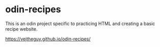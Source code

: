 # odin-recipes

This is an odin project specific to practicing HTML and creating a basic recipe website.

https://vejtheguy.github.io/odin-recipes/

